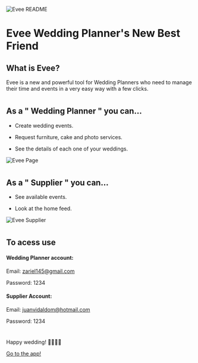 ![Evee README](https://res.cloudinary.com/ironhacker/image/upload/v1568938749/Evee%20README.png)

# Evee Wedding Planner's New Best Friend

## What is Evee?

Evee is a new and powerful tool for Wedding Planners who need to manage their time and events in a
very easy way with a few clicks.

#

## As a " Wedding Planner " you can...

- Create wedding events.

- Request furniture, cake and photo services.

- See the details of each one of your weddings.

![Evee Page](https://res.cloudinary.com/ironhacker/image/upload/v1568992316/Create-event_vldmal.png)

#

## As a " Supplier " you can...

- See available events.

- Look at the home feed.

![Evee Supplier](https://res.cloudinary.com/ironhacker/image/upload/v1568992610/Supplier_jw6cq2.png)

#

## To acess use

#### Wedding Planner account:

Email: zariel145@gmail.com

Password: 1234

#### Supplier Account:

Email: juanvidaldom@hotmail.com

Password: 1234

#

Happy wedding! 👰🏻🤵🏻

[Go to the app!](https://aqueous-ocean-73744.herokuapp.com/)
